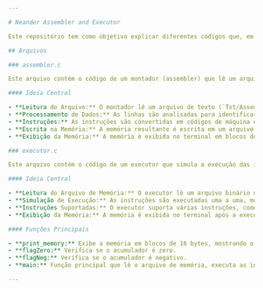 ```yaml
---

# Neander Assembler and Executor

Este repositório tem como objetivo explicar diferentes códigos que, em conjunto, representam o funcionamento do Neander, um modelo didático de processador. O Neander é utilizado para fins educacionais, ajudando a entender os conceitos básicos de arquitetura de computadores e montagem.

## Arquivos

### assembler.c

Este arquivo contém o código de um montador (assembler) que lê um arquivo de texto contendo instruções de montagem e dados, processa essas instruções e dados, e escreve o resultado em um arquivo binário de memória.

#### Ideia Central

- **Leitura do Arquivo:** O montador lê um arquivo de texto (`Txt/Assemblyzinho.txt`) linha por linha.
- **Processamento de Dados:** As linhas são analisadas para identificar blocos de dados e código.
- **Instruções:** As instruções são convertidas em códigos de máquina e armazenadas na memória.
- **Escrita na Memória:** A memória resultante é escrita em um arquivo binário (`../Mems/memoria_gerada.mem`).
- **Exibição da Memória:** A memória é exibida no terminal em blocos de 16 bytes.

### executor.c

Este arquivo contém o código de um executor que simula a execução das instruções armazenadas na memória.

#### Ideia Central

- **Leitura do Arquivo de Memória:** O executor lê um arquivo binário de memória (`../Arquivos/SomaAssembly.mem`).
- **Simulação de Execução:** As instruções são executadas uma a uma, modificando o acumulador (AC) e o contador de programa (PC).
- **Instruções Suportadas:** O executor suporta várias instruções, como `STA`, `LDA`, `ADD`, `OR`, `AND`, `NOT`, `JMP`, `JN`, `JZ`, e `HLT`.
- **Exibição da Memória:** A memória é exibida no terminal após a execução, mostrando o estado final do acumulador e do contador de programa.

#### Funções Principais

- **print_memory:** Exibe a memória em blocos de 16 bytes, mostrando o estado do acumulador (AC) e do contador de programa (PC).
- **flagZero:** Verifica se o acumulador é zero.
- **flagNeg:** Verifica se o acumulador é negativo.
- **main:** Função principal que lê o arquivo de memória, executa as instruções e exibe a memória final.

---
```

